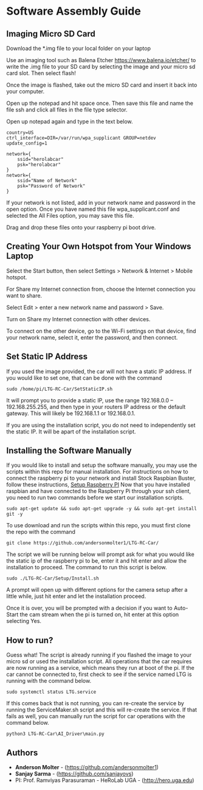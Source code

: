 # Software Assembly Guide


## Imaging Micro SD Card

Download the *.img file to your local folder on your laptop

Use an imaging tool such as Balena Etcher https://www.balena.io/etcher/ to write the .img file to your SD card by selecting the image and your micro sd card slot. Then select flash!

Once the image is flashed, take out the micro SD card and insert it back into your computer. 

Open up the notepad and hit space once. Then save this file and name the file ssh and click all files in the file type selector. 

Open up notepad again and type in the text below.
```
country=US
ctrl_interface=DIR=/var/run/wpa_supplicant GROUP=netdev
update_config=1

network={
    ssid="herolabcar"
    psk="herolabcar"
}
network={
    ssid="Name of Network"
    psk="Password of Network"
}
```
If your network is not listed, add in your network name and password in the open option. Once you have named this file wpa_supplicant.conf and selected the All Files option, you may save this file. 

Drag and drop these files onto your raspberry pi boot drive.

## Creating Your Own Hotspot from Your Windows Laptop

Select the Start  button, then select Settings  > Network & Internet > Mobile hotspot.

For Share my Internet connection from, choose the Internet connection you want to share.

Select Edit > enter a new network name and password > Save.

Turn on Share my Internet connection with other devices.

To connect on the other device, go to the Wi-Fi settings on that device, find your network name, select it, enter the password, and then connect.

## Set Static IP Address
If you used the image provided, the car will not have a static IP address.  If you would like to set one, that can be done with the command 
```
sudo /home/pi/LTG-RC-Car/SetStaticIP.sh
```
It will prompt you to provide a static IP, use the range 192.168.0.0 – 192.168.255.255, and then type in your routers IP address or the default gateway. This will likely be 192.168.1.1 or 192.168.0.1.

If you are using the installation script, you do not need to independently set the static IP. It will be apart of the installation script.

## Installing the Software Manually

If you would like to install and setup the software manually, you may use the scripts within this repo for manual installation. For instructions on how to connect the raspberry pi to your network and install Stock Raspbian Buster, follow these instructions, [Setup Raspberry PI](https://desertbot.io/blog/headless-pi-zero-w-wifi-setup-windows) Now that you have installed raspbian and have connected to the Raspberry Pi through your ssh client, you need to run two commands before we start our installation scripts.
```
sudo apt-get update && sudo apt-get upgrade -y && sudo apt-get install git -y
```
To use download and run the scripts within this repo, you must first clone the repo with the command
```
git clone https://github.com/andersonmolter1/LTG-RC-Car/
```
The script we will be running below will prompt ask for what you would like the static ip of the raspberry pi to be, enter it and hit enter and allow the installation to proceed. The command to run this script is below.
```
sudo ./LTG-RC-Car/Setup/Install.sh
```
A prompt will open up with different options for the camera setup after a little while, just hit enter and let the installation proceed.

Once it is over, you will be prompted with a decision if you want to Auto-Start the cam stream when the pi is turned on, hit enter at this option selecting Yes.

## How to run? 
Guess what! The script is already running if you flashed the image to your micro sd or used the installation script. All operations that the car requires are now running as a service, which means they run at boot of the pi. If the car cannot be connected to, first check to see if the service named LTG is running with the command below.
```
sudo systemctl status LTG.service
```
If this comes back that is not running, you can re-create the service by running the ServiceMaker.sh script and this will re-create the service. If that fails as well, you can manually run the script for car operations with the command below.
```
python3 LTG-RC-Car\AI_Driver\main.py
```


## Authors

* **Anderson Molter** - (https://github.com/andersonmolter1)
* **Sanjay Sarma** - (https://github.com/sanjayovs)
* PI: Prof. Ramviyas Parasuraman - HeRoLab UGA - (http://hero.uga.edu)

